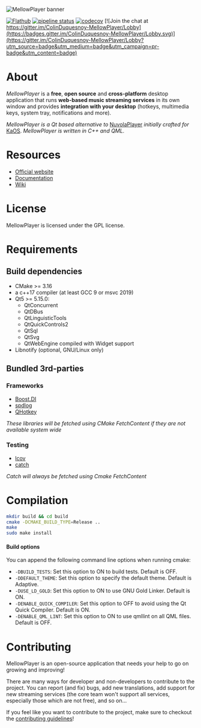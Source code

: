 ![MellowPlayer banner](docs/_static/banner.png)

[![Flathub](https://img.shields.io/flathub/v/com.gitlab.ColinDuquesnoy.MellowPlayer)](https://flathub.org/apps/details/com.gitlab.ColinDuquesnoy.MellowPlayer)
[![pipeline status](https://gitlab.com/ColinDuquesnoy/MellowPlayer/badges/master/pipeline.svg)](https://gitlab.com/ColinDuquesnoy/MellowPlayer/commits/master)
[![codecov](https://codecov.io/gl/ColinDuquesnoy/MellowPlayer/branch/master/graph/badge.svg)](https://codecov.io/gl/ColinDuquesnoy/MellowPlayer)
[![Join the chat at https://gitter.im/ColinDuquesnoy-MellowPlayer/Lobby](https://badges.gitter.im/ColinDuquesnoy-MellowPlayer/Lobby.svg)](https://gitter.im/ColinDuquesnoy-MellowPlayer/Lobby?utm_source=badge&utm_medium=badge&utm_campaign=pr-badge&utm_content=badge)

# About

*MellowPlayer* is a **free**, **open source** and **cross-platform** desktop application
that runs **web-based music streaming services** in its own window and
provides **integration with your desktop** (hotkeys, multimedia keys, system tray,
notifications and more).

*MellowPlayer is a Qt based alternative to* [NuvolaPlayer](https://tiliado.eu/nuvolaplayer/)
*initially crafted for* [KaOS](http://kaosx.us/). *MellowPlayer is written in C++ and QML.*


# Resources

- [Official website](https://colinduquesnoy.gitlab.io/MellowPlayer)
- [Documentation](http://mellowplayer.readthedocs.org/en/latest/)
- [Wiki](https://gitlab.com/ColinDuquesnoy/MellowPlayer/wikis/home)

# License

MellowPlayer is licensed under the GPL license.

# Requirements

## Build dependencies

- CMake >= 3.16
- a c++17 compiler (at least GCC 9 or msvc 2019)
- Qt5 >= 5.15.0:
  - QtConcurrent
  - QtDBus
  - QtLinguisticTools
  - QtQuickControls2
  - QtSql
  - QtSvg
  - QtWebEngine compiled with Widget support
- Libnotify (optional, GNU/Linux only)

## Bundled 3rd-parties

### Frameworks

- [Boost.DI](https://github.com/boost-ext/di)
- [spdlog](https://github.com/gabime/spdlog)
- [QHotkey](https://github.com/Skycoder42/QHotkey)

*These libraries will be fetched using CMake FetchContent if they are not available system wide*

### Testing

- [lcov](https://github.com/linux-test-project/lcov)
- [catch](https://github.com/catchorg/Catch2)

*Catch will always be fetched using Cmake FetchContent* 

# Compilation

```bash
mkdir build && cd build
cmake -DCMAKE_BUILD_TYPE=Release ..
make
sudo make install
```

#### Build options

You can append the following command line options when running cmake:

- ``-DBUILD_TESTS``: Set this option to ON to build tests. Default is OFF.
- ``-DDEFAULT_THEME``: Set this option to specify the default theme. Default is Adaptive.
- ``-DUSE_LD_GOLD``: Set this option to ON to use GNU Gold Linker. Default is ON.
- ``-DENABLE_QUICK_COMPILER``: Set this option to OFF to avoid using the Qt Quick Compiler. Default is ON.
- ``-DENABLE_QML_LINT``: Set this option to ON to use qmllint on all QML files. Default is OFF.


# Contributing

MellowPlayer is an open-source application that needs your help to go on growing and improving!

There are many ways for developer and non-developers to contribute to the project. You can report (and fix) bugs, add new translations, add support for new streaming services (the core team won't support all services, especially those which are not free), and so on...

If you feel like you want to contribute to the project, make sure to checkout the [contributing guidelines](https://gitlab.com/ColinDuquesnoy/MellowPlayer/blob/master/CONTRIBUTING.md)!

